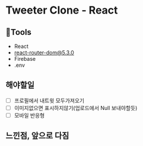 # Tweeter Clone - React

## 🔨Tools

- React
- react-router-dom@5.3.0
- Firebase
- .env

## 해야할일

- [ ] 프로필에서 내트윗 모두가져오기
- [ ] 이미지없으면 표시하지않기(업로드에서 Null 보내야할듯)
- [ ] 모바일 반응형

## 느낀점, 앞으로 다짐
